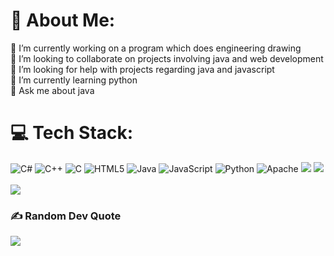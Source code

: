 # 💫 About Me:
🔭 I’m currently working on a program which does engineering drawing<br>👯 I’m looking to collaborate on projects involving java and web development<br>🤝 I’m looking for help with projects regarding java and javascript<br>🌱 I’m currently learning python<br>💬 Ask me about java


# 💻 Tech Stack:
![C#](https://img.shields.io/badge/c%23-%23239120.svg?style=for-the-badge&logo=csharp&logoColor=white) ![C++](https://img.shields.io/badge/c++-%2300599C.svg?style=for-the-badge&logo=c%2B%2B&logoColor=white) ![C](https://img.shields.io/badge/c-%2300599C.svg?style=for-the-badge&logo=c&logoColor=white) ![HTML5](https://img.shields.io/badge/html5-%23E34F26.svg?style=for-the-badge&logo=html5&logoColor=white) ![Java](https://img.shields.io/badge/java-%23ED8B00.svg?style=for-the-badge&logo=openjdk&logoColor=white) ![JavaScript](https://img.shields.io/badge/javascript-%23323330.svg?style=for-the-badge&logo=javascript&logoColor=%23F7DF1E)  ![Python](https://img.shields.io/badge/python-3670A0?style=for-the-badge&logo=python&logoColor=ffdd54) ![Apache](https://img.shields.io/badge/apache-%23D42029.svg?style=for-the-badge&logo=apache&logoColor=white) 
![](https://github-readme-stats.vercel.app/api?username=shayen71421&theme=dark&hide_border=false&include_all_commits=true&count_private=true)           ![](https://github-readme-stats.vercel.app/api/top-langs/?username=shayen71421&theme=dark&hide_border=false&include_all_commits=true&count_private=true&layout=compact)<br/>              
![](https://github-readme-streak-stats.herokuapp.com/?user=shayen71421&theme=dark&hide_border=false)


### ✍️ Random Dev Quote
![](https://quotes-github-readme.vercel.app/api?type=horizontal&theme=radical)
